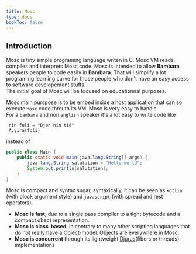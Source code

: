 ```yaml
---
title: Mosc
type: docs
bookToc: false
---
```


## Introduction 

Mosc is tiny simple programing language writen in C.  Mosc VM reads, compiles and interprets Mosc code.  Mosc is intended to allow **Bambara** speakers people to code easily in **Bambara**. That will simplify a lot programing learning curve for those people who don't have an easy access to software developement stuffs.  
The initial goal of Mosc will be focused on educationnal purposes.  

Mosc main purspose is to be embed inside a host application that can so execute `Mosc` code throuth its VM.
Mosc is very easy to handle.  
For a `bambara` and non `english` speaker it's a lot easy to write code like  
```mosc
 nin foli = "Djen nin tié"
 A.yira(foli)
```

instead of  

```java
public class Main {
    public static void main(java.lang.String[] args) {
        java.lang.String salutation = "Hello world";
        System.out.println(salutation);
    }
}
```

Mosc is compact and syntax sugar, syntaxically, it can be seen as `kotlin` (with block argument style) and `javascript` (with spread and rest operators).

* **Mosc is fast**, due to a single pass compiler to a tight bytecode and a compact obect representation.
* **Mosc is class-based**, in contrary to many other scripting languages that do not really have a Object-model. Objects are everywhere in Mosc.
* **Mosc is concurrent** through its lightweight [Djurus](/docs/concurency/)(fibers or threads) implementations 